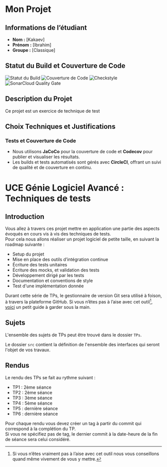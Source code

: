 # Mon Projet

## Informations de l’étudiant

- **Nom :** [Kakaev]
- **Prénom :** [Ibrahim]
- **Groupe :** [Classique]

## Statut du Build et Couverture de Code

![Statut du Build](https://circleci.com/gh/IbrahimKakaevCERI/ceri-m1-techniques-de-test.svg?style=shield)
![Couverture de Code](https://codecov.io/gh/IbrahimKakaevCERI/ceri-m1-techniques-de-test/branch/master/graph/badge.svg?token=CODECOV_TOKEN)
![Checkstyle](https://img.shields.io/badge/Checkstyle-Passing-brightgreen)
![SonarCloud Quality Gate](https://sonarcloud.io/api/project_badges/measure?project=your_project_name&metric=alert_status)


## Description du Projet

Ce projet est un exercice de technique de test

## Choix Techniques et Justifications

### Tests et Couverture de Code
- Nous utilisons **JaCoCo** pour la couverture de code et **Codecov** pour publier et visualiser les résultats.
- Les builds et tests automatisés sont gérés avec **CircleCI**, offrant un suivi de qualité et de couverture en continu.



# UCE Génie Logiciel Avancé : Techniques de tests

## Introduction

Vous allez à travers ces projet mettre en application une partie des aspects évoqués en cours vis à vis des techniques de tests.  
Pour cela nous allons réaliser un projet logiciel de petite taille, en suivant la roadmap suivante : 
- Setup du projet
- Mise en place des outils d’intégration continue
- Écriture des tests unitaires
- Écriture des mocks, et validation des tests
- Développement dirigé par les tests
- Documentation et conventions de style
- Test d'une implémentation donnée

Durant cette série de TPs, le gestionnaire de version Git sera utilisé à foison, à travers la plateforme GitHub. Si vous n’êtes pas à l’aise avec cet outil[^1], [voici](http://rogerdudler.github.io/git-guide/) un petit guide à garder sous la main.

## Sujets

L'ensemble des sujets de TPs peut être trouvé dans le dossier `TPs`.

Le dossier `src` contient la définition de l'ensemble des interfaces qui seront l'objet de vos travaux.

## Rendus

Le rendu des TPs se fait au rythme suivant :

- TP1 : 2ème séance
- TP2 : 2ème séance
- TP3 : 3ème séance
- TP4 : 5ème séance
- TP5 : dernière séance
- TP6 : dernière séance

Pour chaque rendu vous devez créer un tag à partir du commit qui correspond à la complétion du TP.  
Si vous ne spécifiez pas de tag, le dernier commit à la date-heure de la fin de séance sera celui considéré.

[^1]: Si vous n’êtes vraiment pas à l’aise avec cet outil nous vous conseillons quand même vivement de vous y mettre.


[def]: https://img.shields.io/endpoint?url=https://github.com/IbrahimKakaevCERI/ceri-m1-techniques-de-test.git.github.io/badge.json